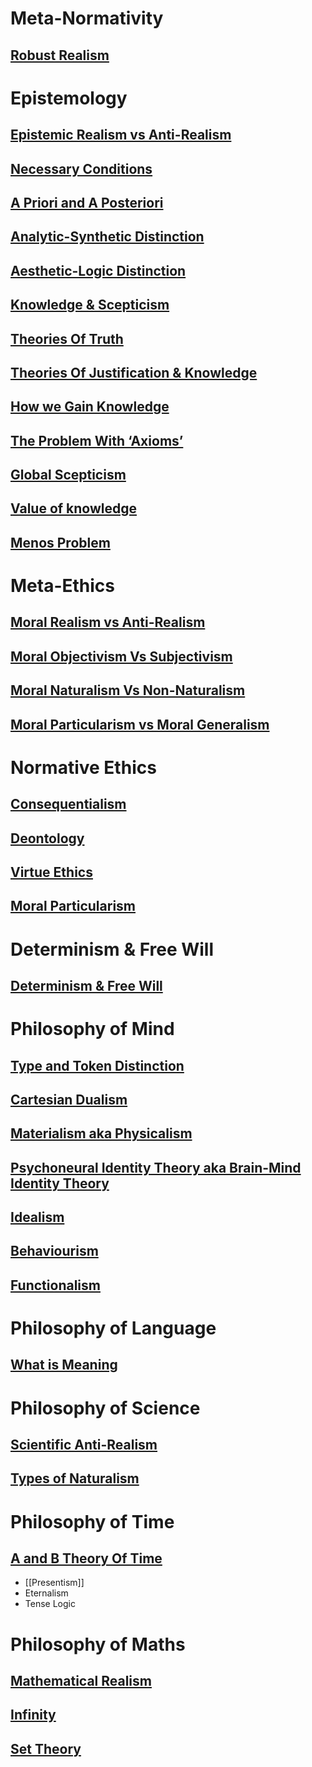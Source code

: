 # Meta-Normativity
## [Robust Realism](Meta-Normativity/Robust%20Realism)  
# Epistemology
## [Epistemic Realism vs Anti-Realism](Epistemology/Epistemic%20Realism%20vs%20Anti-Realism)  
## [Necessary Conditions](Epistemology/Necessary%20Conditions)  
## [A Priori and A Posteriori](Epistemology/A%20Priori%20and%20A%20Posteriori)  
## [Analytic-Synthetic Distinction](Epistemology/Analytic-Synthetic%20Distinction)  
## [Aesthetic-Logic Distinction](Epistemology/Aesthetic-Logic%20Distinction)  
## [Knowledge & Scepticism](Epistemology/Knowledge%20&%20Scepticism)  
## [Theories Of Truth](Epistemology/Theories%20Of%20Truth)  
## [Theories Of Justification & Knowledge](Epistemology/Theories%20Of%20Justification%20&%20Knowledge)  
## [How we Gain Knowledge](Epistemology/How%20we%20Gain%20Knowledge)  
## [The Problem With ‘Axioms’](Epistemology/The%20Problem%20With%20‘Axioms’)  
## [Global Scepticism](Epistemology/Global%20Scepticism)  
## [Value of knowledge](Epistemology/Value%20of%20knowledge)  
## [Menos Problem](Epistemology/Menos%20Problem)  
# Meta-Ethics
## [Moral Realism vs Anti-Realism](Meta-Ethics/Moral%20Realism%20vs%20Anti-Realism)  
## [Moral Objectivism Vs Subjectivism](Meta-Ethics/Moral%20Objectivism%20Vs%20Subjectivism)  
## [Moral Naturalism Vs Non-Naturalism](Meta-Ethics/Moral%20Naturalism%20Vs%20Non-Naturalism)  
## [Moral Particularism vs Moral Generalism](Meta-Ethics/Moral%20Particularism%20vs%20Moral%20Generalism)  
# Normative Ethics
## [Consequentialism](Normative%20Ethics/Consequentialism)  
## [Deontology](Normative%20Ethics/Deontology)  
## [Virtue Ethics](Normative%20Ethics/Virtue%20Ethics)  
## [Moral Particularism](Normative%20Ethics/Moral%20Particularism)  
# Determinism & Free Will
## [Determinism & Free Will](Determinism%20&%20Free%20Will/Determinism%20&%20Free%20Will)  
# Philosophy of Mind
## [Type and Token Distinction](Philosophy%20of%20Mind/Type%20and%20Token%20Distinction)  
## [Cartesian Dualism](Philosophy%20of%20Mind/Cartesian%20Dualism)  
## [Materialism aka Physicalism](Philosophy%20of%20Mind/Materialism%20aka%20Physicalism)  
## [Psychoneural Identity Theory aka Brain-Mind Identity Theory](Philosophy%20of%20Mind/Psychoneural%20Identity%20Theory%20aka%20Brain-Mind%20Identity%20Theory)  
## [Idealism](Philosophy%20of%20Mind/Idealism)  
## [Behaviourism](Philosophy%20of%20Mind/Behaviourism)  
## [Functionalism](Philosophy%20of%20Mind/Functionalism)  
# Philosophy of Language
## [What is Meaning](Philosophy%20of%20Language/What%20is%20Meaning)  
# Philosophy of Science
## [Scientific Anti-Realism](Philosophy%20of%20Science/Scientific%20Anti-Realism)  
## [Types of Naturalism](Philosophy%20of%20Science/Types%20of%20Naturalism)  
# Philosophy of Time
## [A and B Theory Of Time](Philosophy%20of%20Time/A%20and%20B%20Theory%20Of%20Time)  

- [[Presentism]]
- Eternalism
- Tense Logic
# Philosophy of Maths
## [Mathematical Realism](Philosophy%20of%20Maths/Mathematical%20Realism)  
## [Infinity](Philosophy%20of%20Maths/Infinity)  
## [Set Theory](Philosophy%20of%20Maths/Set%20Theory)  
